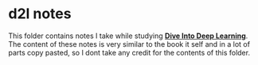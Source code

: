 # d2l notes
This folder contains notes I take while studying [**Dive Into Deep Learning**](https://d2l.ai/index.html). The content of these notes is very similar to the book it self and in a lot of parts copy pasted, so I dont take any credit for the contents of this folder.